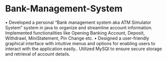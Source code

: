 # Bank-Management-System
• Developed a personal “Bank management system aka ATM Simulator System” system in java to organize and
streamline account information. Implemented functionalities like Opening Banking Account, Deposit, Withdrawl,
MiniStatement, Pin Change etc.
• Designed a user-friendly graphical interface with intuitive menus and options for enabling users to interact with the
application easily.. Utilized MySQl to ensure secure storage and retrieval of account details.
